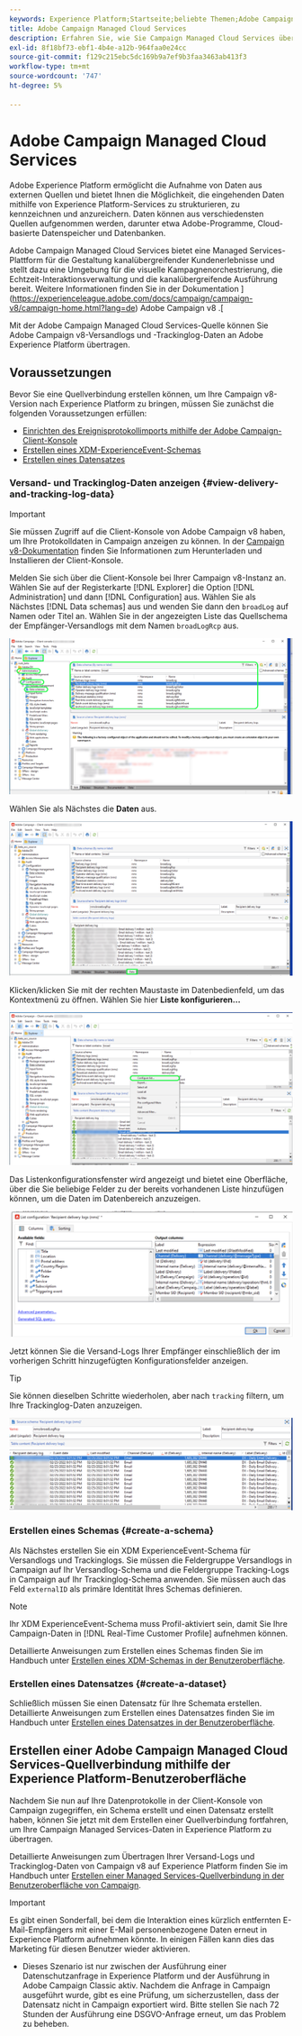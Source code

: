 ```yaml
---
keywords: Experience Platform;Startseite;beliebte Themen;Adobe Campaign Managed Cloud Services;Kampagne;Campaign Managed Services
title: Adobe Campaign Managed Cloud Services
description: Erfahren Sie, wie Sie Campaign Managed Cloud Services über die Benutzeroberfläche mit Experience Platform verbinden
exl-id: 8f18bf73-ebf1-4b4e-a12b-964faa0e24cc
source-git-commit: f129c215ebc5dc169b9a7ef9b3faa3463ab413f3
workflow-type: tm+mt
source-wordcount: '747'
ht-degree: 5%

---
```


# Adobe Campaign Managed Cloud Services

Adobe Experience Platform ermöglicht die Aufnahme von Daten aus externen Quellen und bietet Ihnen die Möglichkeit, die eingehenden Daten mithilfe von Experience Platform-Services zu strukturieren, zu kennzeichnen und anzureichern. Daten können aus verschiedensten Quellen aufgenommen werden, darunter etwa Adobe-Programme, Cloud-basierte Datenspeicher und Datenbanken.

Adobe Campaign Managed Cloud Services bietet eine Managed Services-Plattform für die Gestaltung kanalübergreifender Kundenerlebnisse und stellt dazu eine Umgebung für die visuelle Kampagnenorchestrierung, die Echtzeit-Interaktionsverwaltung und die kanalübergreifende Ausführung bereit. Weitere Informationen finden Sie in der Dokumentation ](https://experienceleague.adobe.com/docs/campaign/campaign-v8/campaign-home.html?lang=de) Adobe Campaign v8 .[

Mit der Adobe Campaign Managed Cloud Services-Quelle können Sie Adobe Campaign v8-Versandlogs und -Trackinglog-Daten an Adobe Experience Platform übertragen.

## Voraussetzungen

Bevor Sie eine Quellverbindung erstellen können, um Ihre Campaign v8-Version nach Experience Platform zu bringen, müssen Sie zunächst die folgenden Voraussetzungen erfüllen:

* [Einrichten des Ereignisprotokollimports mithilfe der Adobe Campaign-Client-Konsole](#view-delivery-and-tracking-log-data)
* [Erstellen eines XDM-ExperienceEvent-Schemas](#create-a-schema)
* [Erstellen eines Datensatzes](#create-a-dataset)

### Versand- und Trackinglog-Daten anzeigen {#view-delivery-and-tracking-log-data}

>[!IMPORTANT]
>
>Sie müssen Zugriff auf die Client-Konsole von Adobe Campaign v8 haben, um Ihre Protokolldaten in Campaign anzeigen zu können. In der [Campaign v8-Dokumentation](https://experienceleague.adobe.com/docs/campaign/campaign-v8/deploy/connect.html) finden Sie Informationen zum Herunterladen und Installieren der Client-Konsole.

Melden Sie sich über die Client-Konsole bei Ihrer Campaign v8-Instanz an. Wählen Sie auf der Registerkarte [!DNL Explorer] die Option [!DNL Administration] und dann [!DNL Configuration] aus. Wählen Sie als Nächstes [!DNL Data schemas] aus und wenden Sie dann den `broadLog` auf Namen oder Titel an. Wählen Sie in der angezeigten Liste das Quellschema der Empfänger-Versandlogs mit dem Namen `broadLogRcp` aus.

![Die Adobe Campaign v8-Client-Konsole mit der ausgewählten Registerkarte „Explorer“, erweiterten die Knoten „Administration“, „Konfiguration“ und „Datenschemata“ und setzten die Filterung auf „Umfassend“.](./images/campaign/explorer.png)

Wählen Sie als Nächstes die **Daten** aus.

![Die Client-Konsole von Adobe Campaign v8 mit ausgewählter Registerkarte „Daten“.](./images/campaign/data.png)

Klicken/klicken Sie mit der rechten Maustaste im Datenbedienfeld, um das Kontextmenü zu öffnen. Wählen Sie hier **Liste konfigurieren…**

![Die Client-Konsole von Adobe Campaign v8 mit dem Kontextmenü wird geöffnet und die Option Liste konfigurieren ist ausgewählt.](./images/campaign/configure.png)

Das Listenkonfigurationsfenster wird angezeigt und bietet eine Oberfläche, über die Sie beliebige Felder zu der bereits vorhandenen Liste hinzufügen können, um die Daten im Datenbereich anzuzeigen.

![Eine Liste der Konfigurationen für Empfänger-Versandlogs, die zur Anzeige hinzugefügt werden können.](./images/campaign/list-configuration.png)

Jetzt können Sie die Versand-Logs Ihrer Empfänger einschließlich der im vorherigen Schritt hinzugefügten Konfigurationsfelder anzeigen.

>[!TIP]
>
>Sie können dieselben Schritte wiederholen, aber nach `tracking` filtern, um Ihre Trackinglog-Daten anzuzeigen.

![Die Versand-Logs der Empfänger werden mit Informationen zu ihrem zuletzt geänderten Namen, ihrem Versandkanal, ihrem internen Versandnamen und ihrer Bezeichnung angezeigt.](./images/campaign/recipient-delivery-logs.png)

### Erstellen eines Schemas {#create-a-schema}

Als Nächstes erstellen Sie ein XDM ExperienceEvent-Schema für Versandlogs und Trackinglogs. Sie müssen die Feldergruppe Versandlogs in Campaign auf Ihr Versandlog-Schema und die Feldergruppe Tracking-Logs in Campaign auf Ihr Trackinglog-Schema anwenden. Sie müssen auch das Feld `externalID` als primäre Identität Ihres Schemas definieren.

>[!NOTE]
>
>Ihr XDM ExperienceEvent-Schema muss Profil-aktiviert sein, damit Sie Ihre Campaign-Daten in [!DNL Real-Time Customer Profile] aufnehmen können.

Detaillierte Anweisungen zum Erstellen eines Schemas finden Sie im Handbuch unter [Erstellen eines XDM-Schemas in der Benutzeroberfläche](../../../xdm/tutorials/create-schema-ui.md).

### Erstellen eines Datensatzes {#create-a-dataset}

Schließlich müssen Sie einen Datensatz für Ihre Schemata erstellen. Detaillierte Anweisungen zum Erstellen eines Datensatzes finden Sie im Handbuch unter [Erstellen eines Datensatzes in der Benutzeroberfläche](../../../catalog/datasets/user-guide.md).

## Erstellen einer Adobe Campaign Managed Cloud Services-Quellverbindung mithilfe der Experience Platform-Benutzeroberfläche

Nachdem Sie nun auf Ihre Datenprotokolle in der Client-Konsole von Campaign zugegriffen, ein Schema erstellt und einen Datensatz erstellt haben, können Sie jetzt mit dem Erstellen einer Quellverbindung fortfahren, um Ihre Campaign Managed Services-Daten in Experience Platform zu übertragen.

Detaillierte Anweisungen zum Übertragen Ihrer Versand-Logs und Trackinglog-Daten von Campaign v8 auf Experience Platform finden Sie im Handbuch unter [Erstellen einer Managed Services-Quellverbindung in der Benutzeroberfläche von Campaign](../../tutorials/ui/create/adobe-applications/campaign.md).

>[!IMPORTANT]
>
>Es gibt einen Sonderfall, bei dem die Interaktion eines kürzlich entfernten E-Mail-Empfängers mit einer E-Mail personenbezogene Daten erneut in Experience Platform aufnehmen könnte. In einigen Fällen kann dies das Marketing für diesen Benutzer wieder aktivieren.
>
>* Dieses Szenario ist nur zwischen der Ausführung einer Datenschutzanfrage in Experience Platform und der Ausführung in Adobe Campaign Classic aktiv. Nachdem die Anfrage in Campaign ausgeführt wurde, gibt es eine Prüfung, um sicherzustellen, dass der Datensatz nicht in Campaign exportiert wird. Bitte stellen Sie nach 72 Stunden der Ausführung eine DSGVO-Anfrage erneut, um das Problem zu beheben.